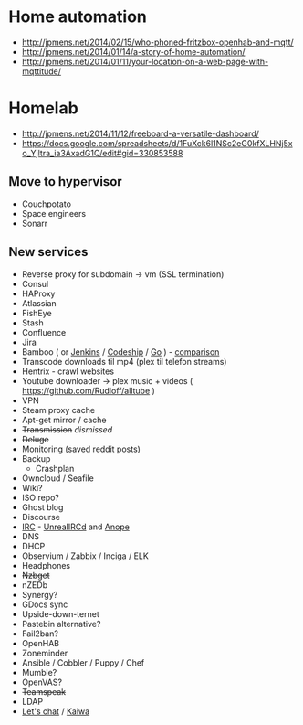 # Home automation
* http://jpmens.net/2014/02/15/who-phoned-fritzbox-openhab-and-mqtt/
* http://jpmens.net/2014/01/14/a-story-of-home-automation/
* http://jpmens.net/2014/01/11/your-location-on-a-web-page-with-mqttitude/

# Homelab
* http://jpmens.net/2014/11/12/freeboard-a-versatile-dashboard/
* https://docs.google.com/spreadsheets/d/1FuXck6l1NSc2eG0kfXLHNj5xo_Yjltra_ia3AxadG1Q/edit#gid=330853588

## Move to hypervisor
* Couchpotato
* Space engineers
* Sonarr

## New services
* Reverse proxy for subdomain -> vm (SSL termination)
 * Consul
 * HAProxy
* Atlassian
 * FishEye
 * Stash
 * Confluence
 * Jira
 * Bamboo ( or [Jenkins](http://jenkins-ci.org) / [Codeship](https://codeship.com/) / [Go](http://www.go.cd/) ) - [comparison](http://www.quora.com/What-is-the-difference-between-Bamboo-CircleCI-CIsimple-Ship-io-Codeship-Jenkins-Hudson-Semaphoreapp-Shippable-Solano-CI-TravisCI-and-Wercker)
* Transcode downloads til mp4 (plex til telefon streams)
* Hentrix - crawl websites
* Youtube downloader -> plex music + videos ( https://github.com/Rudloff/alltube )
* VPN
* Steam proxy cache
* Apt-get mirror / cache
* ~~Transmission~~ _dismissed_
* ~~Deluge~~
* Monitoring (saved reddit posts)
* Backup
  * Crashplan
* Owncloud / Seafile
* Wiki?
* ISO repo?
* Ghost blog
* Discourse
* [IRC](http://archive.news.softpedia.com/news/Building-Your-Own-IRC-Server-With-Services-40772.shtml) - [UnrealIRCd](https://www.unrealircd.org/) and [Anope](http://www.anope.org/)
* DNS
* DHCP
* Observium / Zabbix / Inciga / ELK
* Headphones
* ~~Nzbget~~
* nZEDb
* Synergy?
* GDocs sync
* Upside-down-ternet
* Pastebin alternative?
* Fail2ban?
* OpenHAB
* Zoneminder
* Ansible / Cobbler / Puppy / Chef
* Mumble?
* OpenVAS?
* ~~Teamspeak~~
* LDAP
* [Let's chat](https://sdelements.github.io/lets-chat/) / [Kaiwa](http://getkaiwa.com/)
